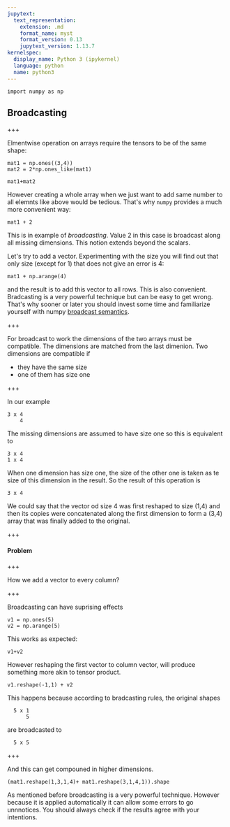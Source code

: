 ```yaml
---
jupytext:
  text_representation:
    extension: .md
    format_name: myst
    format_version: 0.13
    jupytext_version: 1.13.7
kernelspec:
  display_name: Python 3 (ipykernel)
  language: python
  name: python3
---
```


```{code-cell} ipython3
import numpy as np
```

## Broadcasting

+++

Elmentwise operation on arrays require the tensors to be of the same shape:

```{code-cell} ipython3
mat1 = np.ones((3,4))
mat2 = 2*np.ones_like(mat1)
```

```{code-cell} ipython3
mat1+mat2
```

However creating a whole array when we just want to add same  number to all elemnts like above would be tedious. That's why `numpy` provides a much more convenient way:

```{code-cell} ipython3
mat1 + 2
```

This is in example of *broadcasting*. Value 2 in this case is broadcast along all missing dimensions. This notion extends beyond the scalars.

Let's try to add a vector. Experimenting with the size you will find out that only size (except for 1) that does not give an error is 4:

```{code-cell} ipython3
mat1 + np.arange(4)
```

and the result is to add this vector to all rows. This is also convenient. Bradcasting is a very powerful technique but can be easy to get wrong. 
That's why sooner or later you should invest some time and familiarize yourself with numpy [broadcast semantics](https://docs.scipy.org/doc/numpy/user/basics.broadcasting.html).

+++

For broadcast to work the dimensions of the two arrays must be compatible. The dimensions are matched from the last dimenion. Two dimensions are compatible if 
  * they have the same size
  * one of them has size one

+++

In our example 

    3 x 4 
        4 
        
The missing dimensions are  assumed to have size one so this is equivalent to   

    3 x 4 
    1 x 4 

When one dimension has size one, the size of the other one is taken as te size of this dimension in the result. So the result of this operation is 

    3 x 4


We could say that the vector od size 4 was first reshaped  to size (1,4) and then its copies were concatenated along the first dimension to form a (3,4) array that was finally added to the original.

+++

#### Problem 

+++

How we add a vector to every column?

+++

Broadcasting can have suprising effects

```{code-cell} ipython3
v1 = np.ones(5)
v2 = np.arange(5)
```

This works as expected:

```{code-cell} ipython3
v1+v2
```

However reshaping the first vector to column vector, will produce something more akin to tensor product.

```{code-cell} ipython3
v1.reshape(-1,1) + v2 
```

This happens because according to bradcasting rules, the original shapes

      5 x 1
          5
          
are broadcasted to 

      5 x 5   

+++

And this can get compouned in higher dimensions.

```{code-cell} ipython3
(mat1.reshape(1,3,1,4)+ mat1.reshape(3,1,4,1)).shape
```

As mentioned before broadcasting is a very powerful technique. However because it is applied automatically it can  allow some errors to go unnnotices. You should always check if the results agree with your intentions.
